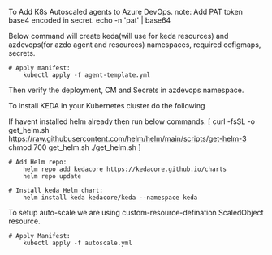 To Add K8s Autoscaled agents to Azure DevOps.
note: Add PAT token base4 encoded in secret.
echo -n 'pat' | base64

Below command will create keda(will use for keda resources) and azdevops(for azdo agent and resources) namespaces, required cofigmaps, secrets. 

    # Apply manifest:
        kubectl apply -f agent-template.yml    


Then verify the deployment, CM and Secrets in azdevops namespace.


To install KEDA in your Kubernetes cluster do the following

If havent installed helm already then run below commands. 
[
curl -fsSL -o get_helm.sh https://raw.githubusercontent.com/helm/helm/main/scripts/get-helm-3
chmod 700 get_helm.sh
./get_helm.sh
]

    # Add Helm repo:
        helm repo add kedacore https://kedacore.github.io/charts
        helm repo update

    # Install keda Helm chart:
        helm install keda kedacore/keda --namespace keda

To setup auto-scale we are using custom-resource-defination ScaledObject resource.

    # Apply Manifest:
        kubectl apply -f autoscale.yml 
